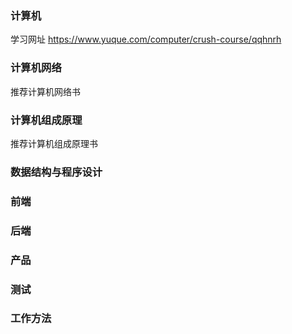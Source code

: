 ### 计算机
 学习网址 https://www.yuque.com/computer/crush-course/qqhnrh
### 计算机网络
  推荐计算机网络书
### 计算机组成原理
  推荐计算机组成原理书
### 数据结构与程序设计

### 前端

### 后端

### 产品

### 测试

### 工作方法
